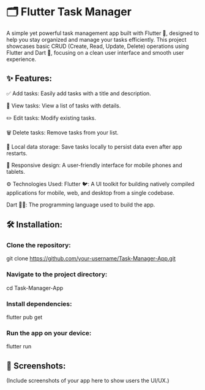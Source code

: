 # 🗂️ Flutter Task Manager
A simple yet powerful task management app built with Flutter 🚀, designed to help you stay organized and manage your tasks efficiently. This project showcases basic CRUD (Create, Read, Update, Delete) operations using Flutter and Dart 🦄, focusing on a clean user interface and smooth user experience.


## ✨ Features:
✅ Add tasks: Easily add tasks with a title and description.

👀 View tasks: View a list of tasks with details.

✏️ Edit tasks: Modify existing tasks.

🗑️ Delete tasks: Remove tasks from your list.

💾 Local data storage: Save tasks locally to persist data even after app restarts.

📱 Responsive design: A user-friendly interface for mobile phones and tablets.

⚙️ Technologies Used:
Flutter 🐦: A UI toolkit for building natively compiled applications for mobile, web, and desktop from a single codebase.

Dart 🦸‍♂️: The programming language used to build the app.


## 🛠️ Installation:
### Clone the repository:
git clone https://github.com/your-username/Task-Manager-App.git

### Navigate to the project directory:
cd Task-Manager-App

### Install dependencies:
flutter pub get

### Run the app on your device:
flutter run


## 📸 Screenshots:
(Include screenshots of your app here to show users the UI/UX.)
